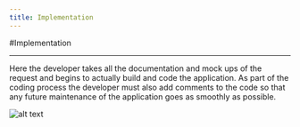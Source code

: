 ```yaml
---
title: Implementation
---
```


#Implementation

--------------------------------------------------------------------------------

Here the developer takes all the documentation and mock ups of the request and begins to actually build and code the application. As part of the coding process the developer must also add comments to the code so that any future maintenance of the application goes as smoothly as possible. 

![alt text](http://sealiehoo.com/images/Implement.jpg "Calculator 1")

